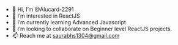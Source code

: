 - 👋 Hi, I’m @Alucard-2291
- 👀 I’m interested in ReactJS
- 🌱 I’m currently learning Advanced Javascript
- 💞️ I’m looking to collaborate on Beginner level ReactJS projects.
- 📫 Reach me at saurabhs1304@gmail.com
